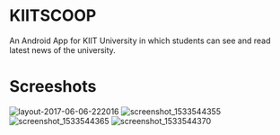 # KIITSCOOP
An Android App for KIIT University in which students can see and read latest news of the university.

# Screeshots
![layout-2017-06-06-222016](https://user-images.githubusercontent.com/24712373/43707706-501de05c-9986-11e8-8ed8-3429d085b241.png) ![screenshot_1533544355](https://user-images.githubusercontent.com/24712373/43707721-5745e410-9986-11e8-9481-501be67ab146.png)
![screenshot_1533544365](https://user-images.githubusercontent.com/24712373/43707723-579e312e-9986-11e8-81b4-abe32bc661f4.png)
![screenshot_1533544370](https://user-images.githubusercontent.com/24712373/43707725-58002c08-9986-11e8-9e9e-1bd0b371f252.png)
